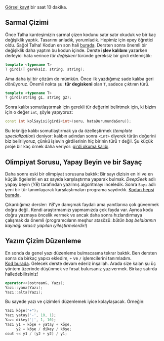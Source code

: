 
[Görsel kayıt](https://drive.google.com/file/d/1ERTPOKKvDge97CBYOmcR-KbCJdx0gtCM) bir saat 10 dakika.  

Sarmal Çizimi 
----

Önce Talha kardeşimizin sarmal çizen kodunu satır satır okuduk ve bir kaç değişiklik yaptık. Tasarımı anladık, yorumladık. Hepimiz için epey öğretici oldu. Sağol Talha! Kodun en son hali [burada](https://onlinegdb.com/fC4ztk-lF).   Dersten sonra önemli bir değişiklik daha yaptım bu kodun içinde. Derste **işlev kalıbını** yazarken derleyici hata verince *tür değişkeni* türünde gereksiz bir girdi eklemiştik:
```c++
template <typename T>
T girdi(T gereksiz, string, string);
```

Ama daha iyi bir çözüm de mümkün. Önce ilk yazdığımız sade kalıba geri dönüyoruz. Önemli nokta şu: **tür degiskeni** olan `T`, sadece çıktının türü. 
```c++
template <typename T>
T girdi(string g1, string g2);
```

Sonra kalıbı somutlaştırmak için gerekli tür değerini belirtmek için, ki bizim için o değer `int`, şöyle yapıyoruz:

```c++
const int kolSayisi{girdi<int>(soru, hataDurumundaSoru)};
```

Bu tekniğe kalıbı somutlaştırmak ya da özelleştirmek (*template specialization*) deniyor: kalıbın adından sonra `<int>` diyerek türün değerini biz belirliyoruz,  çünkü işlevin girdilerinin hiç birinin türü `T` değil. Şu küçük proje bir kaç örnek daha veriyor:  [girdi okuma kalıbı](https://onlinegdb.com/LzdD5FHnz).  

Olimpiyat Sorusu, Yapay Beyin ve bir Sayaç
----

Daha sonra eski bir olimpiyat sorusuna baktık: Bir sayı dizisin en iri ve en küçük ögelerini en az sayıda karşılaştırma yaparak bulmak. *DeepSeek* adlı yapay beyin (*YB*) tarafından yazılmış algoritmayı inceledik. Sonra `Sayı` adlı yeni bir tür tanımlayarak  karşılaştımaları programa saydırdık. [Kodun hepsi burada](https://onlinegdb.com/Hrd-T3H1S).  

Çıkardığımız dersler: *YB*'ye danışmak faydalı ama yanıtlarına çok güvenmek doğru değil. Kendi araştırmamızı yapmamızda çok fayda var. Ayrıca kodu doğru yazmaya öncelik vermek ve ancak daha sonra hızlandırmaya çalışmak da önemli (programcıların meşhur atasözü: *bütün baş belalarının kaynağı sırasız yapılan iyileştirmelerdir!*)

Yazım Çizim Düzenleme
----
En sonda da genel yazı düzenleme bulmacasına tekrar baktık. Ben dersten sonra da birkaç yapıcı ekledim, `+` ve `/` işlemcilerini tanımladım.  
[Kod burada](https://onlinegdb.com/wfhQZ81l-). Gelecek derste devam ederiz inşallah. Arada size kalan şu üç yöntem üzerinde düşünmek ve fırsat bulursanız yazıvermek. Birkaç satırda halledebilirsiniz!

```c++
operator<<(ostream&, Yazı);
Yazı::yana(Yazı);
Yazı::alta(Yazı);
```

Bu sayede yazı ve çizimleri düzenlemek iyice kolaylaşacak. Örneğin:
```c++
Yazı köşe("+");
Yazı yatay('-', 10, 1);
Yazı dikey('|', 1, 10);
Yazı y1 = köşe + yatay + köşe, 
     y2 = köşe / dikey / köşe;
cout << y1 / (y2 + y2) / y1;
```
